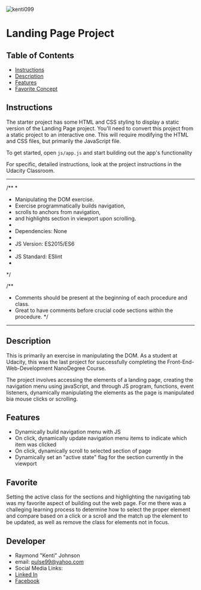![kenti099](https://user-images.githubusercontent.com/97370716/187524076-6ca10796-ce0c-428e-a144-cb50e7f8ec61.jpeg)

# Landing Page Project

## Table of Contents

* [Instructions](#instructions)
* [Description](#Description)
* [Features](#Features)
* [Favorite Concept](#Favorite)

## Instructions

The starter project has some HTML and CSS styling to display a static version of the Landing Page project. You'll need to convert this project from a static project to an interactive one. This will require modifying the HTML and CSS files, but primarily the JavaScript file.

To get started, open `js/app.js` and start building out the app's functionality

For specific, detailed instructions, look at the project instructions in the Udacity Classroom.

----------------------
/**
 * 
 * Manipulating the DOM exercise.
 * Exercise programmatically builds navigation,
 * scrolls to anchors from navigation,
 * and highlights section in viewport upon scrolling.
 * 
 * Dependencies: None
 * 
 * JS Version: ES2015/ES6
 * 
 * JS Standard: ESlint
 * 
*/

/**
 * Comments should be present at the beginning of each procedure and class.
 * Great to have comments before crucial code sections within the procedure.
*/
-----------------------

## Description
This is primarily an exercise in manipulating the DOM. As a student at Udacity, this was the last
project for successfully completing the Front-End-Web-Development NanoDegree Course.

The project involves accessing the elements of a landing page, creating the navigation menu
using javaScript, and through JS program, functions, event listeners, dynamically manipulating 
the elements as the page is manipulated bia mouse clicks or scrolling.

## Features
* Dynamically build navigation menu with JS
* On click, dynamically update navigation menu items to indicate which item was clicked
* On click, dynamically scroll to selected section of page
* Dynamically set an "active state" flag for the section currently in the viewport


## Favorite

Setting the active class for the sections and highlighting the navigating tab was my
favorite aspect of building out the web page. For me there was a challeging learning 
process to determine how to select the proper element and compare based on a click or 
a scroll and the match up the element to be updated, as well as remove the class for 
elements not in focus. 

## Developer

* Raymond "Kenti" Johnson
* email:  pulse99@yahoo.com
* Social Media Links: 
* <a href="https://www.linkedin.com/in/pulse99/" target="_blank">Linked In</a>
* <a href="http://www.facebook.com/pulse99" target="_blank">Facebook</a>

